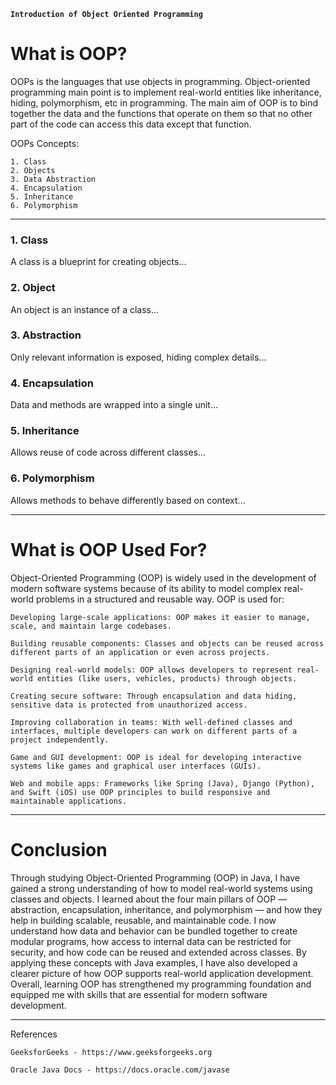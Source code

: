 **`Introduction of Object Oriented Programming`**

# What is OOP?

OOPs is the languages that use objects in programming. Object-oriented programming main point is to implement real-world entities like inheritance, hiding, polymorphism, etc in programming. The main aim of OOP is to bind together the data and the functions that operate on them so that no other part of the code can access this data except that function.

OOPs Concepts:

    1. Class
    2. Objects
    3. Data Abstraction 
    4. Encapsulation
    5. Inheritance
    6. Polymorphism

---

### 1. Class
A class is a blueprint for creating objects...

### 2. Object
An object is an instance of a class...

### 3. Abstraction
Only relevant information is exposed, hiding complex details...

### 4. Encapsulation
Data and methods are wrapped into a single unit...

### 5. Inheritance
Allows reuse of code across different classes...

### 6. Polymorphism
Allows methods to behave differently based on context...

---

# What is OOP Used For?

Object-Oriented Programming (OOP) is widely used in the development of modern software systems because of its ability to model complex real-world problems in a structured and reusable way. OOP is used for:

    Developing large-scale applications: OOP makes it easier to manage, scale, and maintain large codebases.

    Building reusable components: Classes and objects can be reused across different parts of an application or even across projects.

    Designing real-world models: OOP allows developers to represent real-world entities (like users, vehicles, products) through objects.

    Creating secure software: Through encapsulation and data hiding, sensitive data is protected from unauthorized access.

    Improving collaboration in teams: With well-defined classes and interfaces, multiple developers can work on different parts of a project independently.

    Game and GUI development: OOP is ideal for developing interactive systems like games and graphical user interfaces (GUIs).

    Web and mobile apps: Frameworks like Spring (Java), Django (Python), and Swift (iOS) use OOP principles to build responsive and maintainable applications.

---

# Conclusion

Through studying Object-Oriented Programming (OOP) in Java, I have gained a strong understanding of how to model real-world systems using classes and objects. I learned about the four main pillars of OOP — abstraction, encapsulation, inheritance, and polymorphism — and how they help in building scalable, reusable, and maintainable code. I now understand how data and behavior can be bundled together to create modular programs, how access to internal data can be restricted for security, and how code can be reused and extended across classes. By applying these concepts with Java examples, I have also developed a clearer picture of how OOP supports real-world application development. Overall, learning OOP has strengthened my programming foundation and equipped me with skills that are essential for modern software development.


---

References

    GeeksforGeeks - https://www.geeksforgeeks.org

    Oracle Java Docs - https://docs.oracle.com/javase
